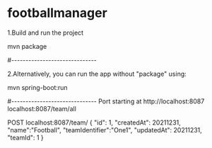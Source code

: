 # footballmanager
1.Build and run the project

mvn package

#------------------------------

2.Alternatively, you can run the app without "package" using:

mvn spring-boot:run

#------------------------------ Port starting at http://localhost:8087
localhost:8087/team/all

POST
localhost:8087/team/
{
   "id": 1,
   "createdAt": 20211231,
   "name":"Football",
   "teamIdentifier":"One1",
   "updatedAt": 20211231,
   "teamId": 1
}

